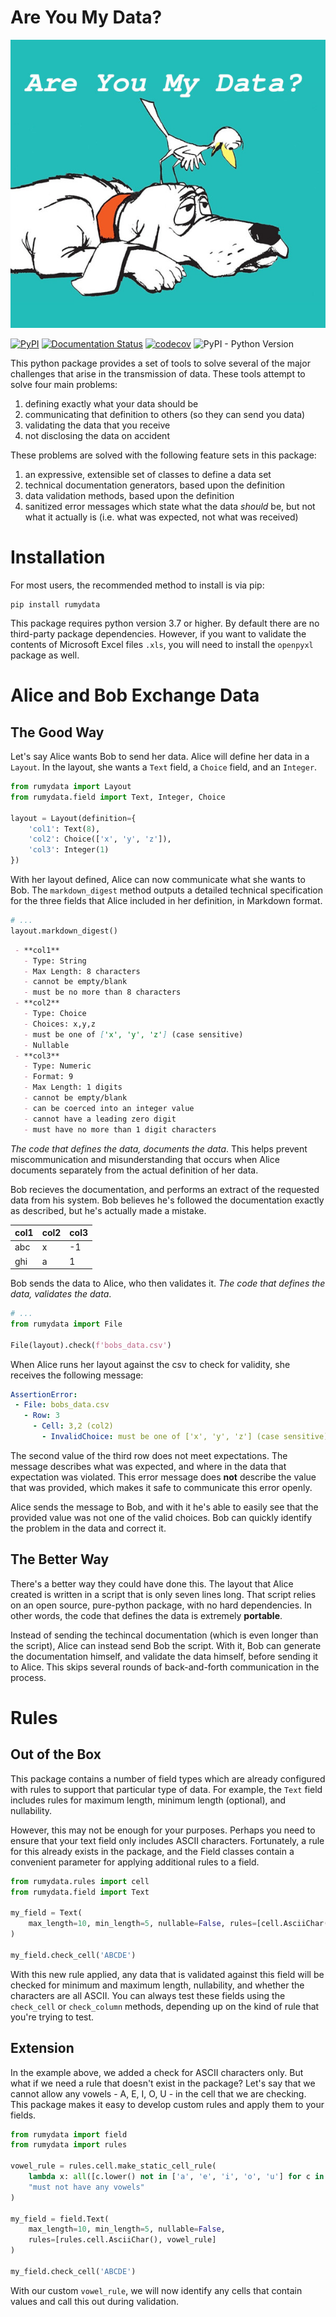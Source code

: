 # Are You My Data?

![img](are-you-my-data.jpg)


[![PyPI](https://img.shields.io/pypi/v/rumydata)](https://pypi.org/project/rumydata/)
[![Documentation Status](https://readthedocs.org/projects/rumydata/badge/?version=latest)](https://rumydata.readthedocs.io/en/latest/?badge=latest)
[![codecov](https://codecov.io/gh/Mikuana/rumydata/branch/main/graph/badge.svg)](https://codecov.io/gh/Mikuana/rumydata)
![PyPI - Python Version](https://img.shields.io/pypi/pyversions/rumydata)

This python package provides a set of tools to solve several of the major challenges
that arise in the transmission of data. These tools attempt to solve four main
problems:

 1. defining exactly what your data should be
 2. communicating that definition to others (so they can send you data)
 3. validating the data that you receive
 4. not disclosing the data on accident
 
These problems are solved with the following feature sets in this package:

 1. an expressive, extensible set of classes to define a data set
 2. technical documentation generators, based upon the definition
 3. data validation methods, based upon the definition
 4. sanitized error messages which state what the data *should* be, but not what
    it actually is (i.e. what was expected, not what was received)

# Installation

For most users, the recommended method to install is via pip:

```shell script
pip install rumydata
```

This package requires python version 3.7 or higher. By default there are no
third-party package dependencies. However, if you want to validate the contents
of Microsoft Excel files `.xls`, you will need to install the `openpyxl` package
as well. 

# Alice and Bob Exchange Data

## The Good Way

Let's say Alice wants Bob to send her data. Alice will define her data in a
`Layout`. In the layout, she wants a `Text` field, a `Choice` field, and an
`Integer`.

```python
from rumydata import Layout
from rumydata.field import Text, Integer, Choice

layout = Layout(definition={
    'col1': Text(8),
    'col2': Choice(['x', 'y', 'z']),
    'col3': Integer(1)
})
```

With her layout defined, Alice can now communicate what she wants to Bob. The
`markdown_digest` method outputs a detailed technical specification for the three
fields that Alice included in her definition, in Markdown format.

```python
# ...
layout.markdown_digest()
```

```markdown
 - **col1**
   - Type: String
   - Max Length: 8 characters
   - cannot be empty/blank
   - must be no more than 8 characters
 - **col2**
   - Type: Choice
   - Choices: x,y,z
   - must be one of ['x', 'y', 'z'] (case sensitive)
   - Nullable
 - **col3**
   - Type: Numeric
   - Format: 9
   - Max Length: 1 digits
   - cannot be empty/blank
   - can be coerced into an integer value
   - cannot have a leading zero digit
   - must have no more than 1 digit characters
```

_The code that defines the data, documents the data_. This helps prevent
miscommunication and misunderstanding that occurs when Alice documents separately
from the actual definition of her data.

Bob recieves the documentation, and performs an extract of the requested data
from his system. Bob believes he's followed the documentation exactly as
described, but he's actually made a mistake.

| col1 | col2 | col3 |
|------|------|------|
| abc  | x    | -1   |
| ghi  | a    | 1    |

Bob sends the data to Alice, who then validates it. _The code that defines the
data, validates the data_.

```python
# ...
from rumydata import File

File(layout).check(f'bobs_data.csv')
```

When Alice runs her layout against the csv to check for validity, she receives
the following message:

```yaml
AssertionError: 
 - File: bobs_data.csv
   - Row: 3
     - Cell: 3,2 (col2)
       - InvalidChoice: must be one of ['x', 'y', 'z'] (case sensitive)
```

The second value of the third row does not meet expectations. The message
describes what was expected, and where in the data that expectation was violated.
This error message does **not** describe the value that was provided, which makes
it safe to communicate this error openly. 

Alice sends the message to Bob, and with it he's able to easily see that the 
provided value was not one of the valid choices. Bob can quickly identify the
problem in the data and correct it.

## The Better Way

There's a better way they could have done this. The layout that Alice created
is written in a script that is only seven lines long. That script relies on an
open source, pure-python package, with no hard dependencies. In other words,
the code that defines the data is extremely **portable**.

Instead of sending the techincal documentation (which is even longer than the
script), Alice can instead send Bob the script. With it, Bob can generate the
documentation himself, and validate the data himself, before sending it to
Alice. This skips several rounds of back-and-forth communication in the process. 

# Rules

## Out of the Box

This package contains a number of field types which are already configured with
rules to support that particular type of data. For example, the `Text` field
includes rules for maximum length, minimum length (optional), and nullability.

However, this may not be enough for your purposes. Perhaps you need to ensure
that your text field only includes ASCII characters. Fortunately, a rule for this
already exists in the package, and the Field classes contain a convenient
parameter for applying additional rules to a field.

```python
from rumydata.rules import cell
from rumydata.field import Text

my_field = Text(
    max_length=10, min_length=5, nullable=False, rules=[cell.AsciiChar()]
)

my_field.check_cell('ABCDE')
```

With this new rule applied, any data that is validated against this field will
be checked for minimum and maximum length, nullability, and whether the
characters are all ASCII. You can always test these fields using the
`check_cell` or `check_column` methods, depending up on the
kind of rule that you're trying to test.

## Extension

In the example above, we added a check for ASCII characters only. But what if
we need a rule that doesn't exist in the package? Let's say that we cannot allow
any vowels - A, E, I, O, U - in the cell that we are checking. This package
makes it easy to develop custom rules and apply them to your fields.

```python
from rumydata import field
from rumydata import rules

vowel_rule = rules.cell.make_static_cell_rule(
    lambda x: all([c.lower() not in ['a', 'e', 'i', 'o', 'u'] for c in x]),
    "must not have any vowels"
)

my_field = field.Text(
    max_length=10, min_length=5, nullable=False,
    rules=[rules.cell.AsciiChar(), vowel_rule]
)

my_field.check_cell('ABCDE')
```

With our custom `vowel_rule`, we will now identify any cells that contain values
and call this out during validation.
